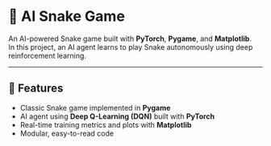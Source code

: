# 🐍 AI Snake Game

An AI-powered Snake game built with **PyTorch**, **Pygame**, and **Matplotlib**.  
In this project, an AI agent learns to play Snake autonomously using deep reinforcement learning.

---

## 📌 Features

- Classic Snake game implemented in **Pygame**
- AI agent using **Deep Q-Learning (DQN)** built with **PyTorch**
- Real-time training metrics and plots with **Matplotlib**
- Modular, easy-to-read code
